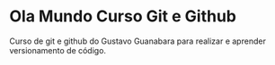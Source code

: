 # Ola Mundo Curso Git e Github
 Curso de git e github do Gustavo Guanabara para realizar e aprender versionamento de código.
